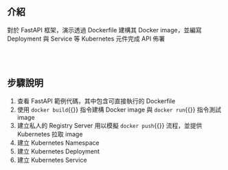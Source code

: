 

<br>


## 介紹

對於 FastAPI 框架，演示透過 Dockerfile 建構其 Docker image，並編寫 Deployment 與 Service 等 Kubernetes 元件完成 API 佈署


<br>


<br>


## 步驟說明

1. 查看 FastAPI 範例代碼，其中包含可直接執行的 Dockerfile
2. 使用 `docker build`{{}} 指令建構 Docker image 與 `docker run`{{}} 指令測試 image
3. 建立私人的 Registry Server 用以模擬 `docker push`{{}} 流程，並提供 Kubernetes 拉取 image
4. 建立 Kubernetes Namespace
5. 建立 Kubernetes Deployment
6. 建立 Kubernetes Service


<br>

